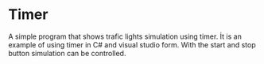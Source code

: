# Timer
A simple program that shows trafic lights simulation using timer. İt is an example of using timer in C# and visual studio form. With the start and stop button simulation can be controlled. 

<img scr="screenshot.png" width="400">
